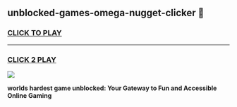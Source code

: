 
## unblocked-games-omega-nugget-clicker 👋
<h3>
<a href="https://premium.freeplayer.one?title=unblocked-games-omega-nugget-clicker&ref=14F">CLICK TO PLAY</a></h3>
<hr>

<h3>
<a href="https://premium.freeplayer.one?title=unblocked-games-omega-nugget-clicker&ref=14F">CLICK 2 PLAY</a>
  
</h3>

<a href="https://premium.freeplayer.one?title=unblocked-games-omega-nugget-clicker&ref=12F/"><img src="https://clearcache.store/games.png"></a>


**worlds hardest game unblocked: Your Gateway to Fun and Accessible Online Gaming**
